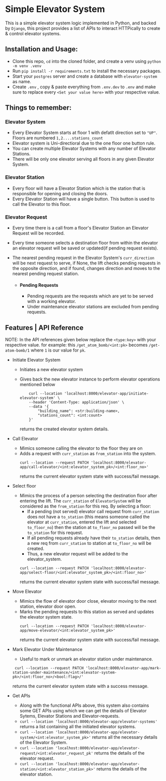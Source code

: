 # Simple Elevator System

This is a simple elevator system logic implemented in Python, and backed by `Django`, this project provides a list of APIs to interact HTTPically to create & control elevator systems.

## Installation and Usage:
- Clone this repo, `cd` into the cloned folder, and create a venv using `python -m venv .venv`
- Run `pip install -r requirements.txt` to install the necessary packages.
- Start your `postgres` server and create a database with `elevator-system` as name.
- Create `.env` , copy & paste everything from `.env.dev` to `.env` and make sure to replace every `<Set your value here>` with your respective value.

## Things to remember:
### Elevator System
- Every Elevator System starts at floor 1 with defatlt direction set to `"UP"`. Floors are numbered `1,2....stations_count`
- Elevator system is Uni-directioral due to the one floor one button rule.
- You can create multiple Elevator Systems with any number of Elevator Stations.
- There will be only one elevator serving all floors in any given Elevator System.
  
### Elevator Station
- Every floor will have a Elevator Station which is the station that is responsible for opening and closing the doors.
- Every Elevator Station will have a single button. This button is used to call the Elevator to this floor.

### Elevator Request
- Every time there is a call from a floor's Elevator Station an Elevator Request will be recorded. 
- Every time someone selects a destination floor from within the elevator an elevator request will be saved or updated(if pending request exists).
- The nearest pending request in the Elevator System's `curr_direction` will be next request to serve, if None, the lift checks pending requests in the opposite direction, and if found, changes direction and moves to the nearest pending request station.

  - #### Pending Requests
    - Pending requests are the requests which are yet to be served with a working elevator.
    - Under maintenance elevator stations are excluded from pending requests.


## Features | API Reference
NOTE: In the API references given below replace the `<type:key>` with your respective value.
for example:
    this `/get_atom_bomb/<int:pk>` becomes `/get-atom-bomb/1` where `1` is our value for `pk`.

- Initiate Elevator System
  - Initiates a new elevator system
  - Gives back the new elevator instance to perform elevator operations mentioned below

    ```
        curl --location 'localhost:8000/elevator-app/initiate-elevator-system' \
        --header 'Content-Type: application/json' \
        --data '{
            "building_name": <str:building-name>,
            "stations_count": <int:count>
        }'
    ```

    returns the created elevator system details.

- Call Elevator
  - Mimics someone calling the elevator to the floor they are on
  - Adds a request with `curr_station` as `from_station` into the system.
    ```
    curl --location --request PATCH 'localhost:8000/elevator-app/call-elevator/<int:elevator_system_pk>/<int:floor_no>'
    ```
    returns the current elevator system state with success/fail message.

- Select floor
  - Mimics the process of a person selecting the destination floor after entering the lift.
    The `curr_station` of `ElevatorSystem` will be considered as the `from_station` for this req.
    By selecting a floor:
    - If a pending (not served) elevator call request from `curr_station` does not have a `to_station`
        (this means someone called the elevator at `curr_station`, entered the lift and selected `to_floor_no`)
        then the station at `to_floor_no` passed will be the `to_station` for this request.
    - If all pending requests already have their `to_station` details, then a new req
        from `curr_station` to station at `to_floor_no` will be created.
    - Thus, a new elevator request will be added to the elevator_system.
    ```
    curl --location --request PATCH 'localhost:8000/elevator-app/select-floor/<int:elevator_system_pk>/<int:floor_no>'
    ```
    returns the current elevator system state with success/fail message.

- Move Elevator
  - Mimics the flow of elevator door close, elevator moving to the next station, elevator door open.
  - Marks the pending requests to this station as served and updates the elevator system state.
    ```
    curl --location --request PATCH 'localhost:8000/elevator-app/move-elevator/<int:elevator_system_pk>'
    ```
    returns the current elevator system state with success/fail message.

- Mark Elevator Under Maintenance
  - Useful to mark or unmark an elevator station under maintenance.
   ```
    curl --location --request PATCH 'localhost:8000/elevator-app/mark-station-under-maintenance/<int:elevator-system-pk>/<int:floor_no>/<bool:flag>/'
   ```
    returns the current elevator system state with a success message.

- Get APIs
  - Along with the functional APIs above, this system also contains some GET APIs using which we can get the details of Elevator Sytems, Elevator Stations and Elevator-requests.
  - `curl --location 'localhost:8000/elevator-app/elevator-systems'`
    returns a list containing all the initiated elevator systems.
  - `curl --location 'localhost:8000/elevator-app/elevator-system/<int:elevator_system_pk>'` 
    returns all the necessary details of the Elevator System.
  - `curl --location 'localhost:8000/elevator-app/elevator-request/<int:elevator_request_pk'`
    returns the details of the elevator request.
  - `curl --location 'localhost:8000/elevator-app/elevator-station/<int:elevator_station_pk>'` 
    returns the details of the elevator station.